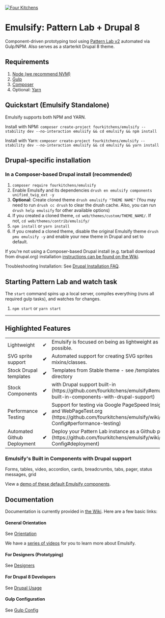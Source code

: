 [![Four Kitchens](https://img.shields.io/badge/4K-Four%20Kitchens-35AA4E.svg)](https://fourkitchens.com/)

# Emulsify: Pattern Lab + Drupal 8

Component-driven prototyping tool using [Pattern Lab v2](http://patternlab.io/) automated via Gulp/NPM. Also serves as a starterkit Drupal 8 theme.

## Requirements

  1. [Node (we recommend NVM)](https://github.com/creationix/nvm)
  2. [Gulp](http://gulpjs.com/)
  3. [Composer](https://getcomposer.org/)
  4. Optional: [Yarn](https://github.com/yarnpkg/yarn)

## Quickstart (Emulsify Standalone)
Emulsify supports both NPM and YARN.

Install with NPM:
`composer create-project fourkitchens/emulsify --stability dev --no-interaction emulsify && cd emulsify && npm install`

Install with Yarn:
`composer create-project fourkitchens/emulsify --stability dev --no-interaction emulsify && cd emulsify && yarn install`

## Drupal-specific installation

### In a Composer-based Drupal install (recommended)

  1. `composer require fourkitchens/emulsify`
  2. Enable Emulsify and its dependencies `drush en emulsify components unified_twig_ext -y`
  3. **Optional**: Create cloned theme `drush emulsify "THEME NAME"` (You may need to run `drush cc drush` to clear the drush cache. Also, you can run `drush help emulsify` for other available options)
  4. If you created a cloned theme, `cd web/themes/custom/THEME_NAME/`. If not, `cd web/themes/contrib/emulsify/`
  5. `npm install` or `yarn install`
  6. If you created a cloned theme, disable the original Emulsify theme `drush pmu emulsify -y` and enable your new theme in Drupal and set to default.

If you're not using a Composer-based Drupal install (e.g. tarball download from drupal.org) installation [instructions can be found on the Wiki](https://github.com/fourkitchens/emulsify/wiki/Installation).

Troubleshooting Installation: See [Drupal Installation FAQ](https://github.com/fourkitchens/emulsify/wiki/Installation#drupal-installation-faq).

## Starting Pattern Lab and watch task

The `start` command spins up a local server, compiles everything (runs all required gulp tasks), and watches for changes.

  1. `npm start` or `yarn start`

  ---

## Highlighted Features

<table><tbody>
<tr><td>Lightweight</td><td>✔</td><td>Emulsify is focused on being as lightweight as possible.</td></tr>
<tr><td>SVG sprite support </td><td><strong>✔</strong></td><td>Automated support for creating SVG sprites mixins/classes.</td></tr>
<tr><td>Stock Drupal templates </td><td><strong>✔</strong></td><td>Templates from Stable theme - see /templates directory</td></tr>
<tr><td>Stock Components </td><td><strong>✔</strong></td><td>with Drupal support built-in (https://github.com/fourkitchens/emulsify#emulsifys-built-in-components-with-drupal-support)</td></tr>
<tr><td>Performance Testing </td><td><strong>✔</strong></td><td>Support for testing via Google PageSpeed Insights and WebPageTest.org (https://github.com/fourkitchens/emulsify/wiki/Gulp-Config#performance-testing)</td></tr>
<tr><td>Automated Github Deployment </td><td><strong>✔</strong></td><td>Deploy your Pattern Lab instance as a Github page (https://github.com/fourkitchens/emulsify/wiki/Gulp-Config#deployment)</td></tr>
</tbody></table>

<h3 id="components">Emulsify's Built in Components with Drupal support</h3>
Forms, tables, video, accordion, cards, breadcrumbs, tabs, pager, status messages, grid

View a [demo of these default Emulsify components](https://fourkitchens.github.io/emulsify/pattern-lab/public/).

## Documentation
Documentation is currently provided in [the Wiki](https://github.com/fourkitchens/emulsify/wiki). Here are a few basic links:

#### General Orientation

See [Orientation](https://github.com/fourkitchens/emulsify/wiki/Orientation)

We have a [series of videos](https://www.youtube.com/playlist?list=PLO9S6JjNqWsGMQLDfE8Ekt0ryrGa3g4km) for you to learn more about Emulsify.

#### For Designers (Prototyping)

See [Designers](https://github.com/fourkitchens/emulsify/wiki/For-Designers)

#### For Drupal 8 Developers

See [Drupal Usage](https://github.com/fourkitchens/emulsify/wiki/Drupal-Usage)

#### Gulp Configuration

See [Gulp Config](https://github.com/fourkitchens/emulsify/wiki/Gulp-Config)
